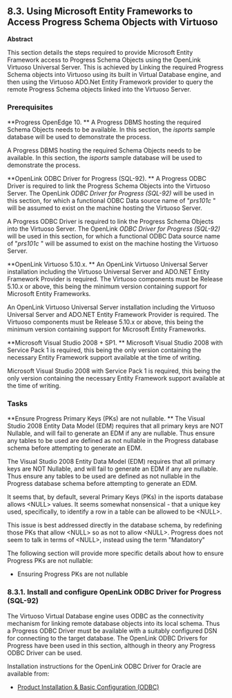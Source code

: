 <div>

<div>

<div>

<div>

## 8.3. Using Microsoft Entity Frameworks to Access Progress Schema Objects with Virtuoso

</div>

<div>

<div>

**Abstract**

This section details the steps required to provide Microsoft Entity
Framework access to Progress Schema Objects using the OpenLink Virtuoso
Universal Server. This is achieved by Linking the required Progress
Schema objects into Virtuoso using its built in Virtual Database engine,
and then using the Virtuoso ADO.Net Entity Framework provider to query
the remote Progress Schema objects linked into the Virtuoso Server.

</div>

</div>

</div>

</div>

### Prerequisites

**Progress OpenEdge 10. ** A Progress DBMS hosting the required Schema
Objects needs to be available. In this section, the
<span class="emphasis">*isports*</span> sample database will be used to
demonstrate the process.

A Progress DBMS hosting the required Schema Objects needs to be
available. In this section, the <span class="emphasis">*isports*</span>
sample database will be used to demonstrate the process.

**OpenLink ODBC Driver for Progress (SQL-92). ** A Progress ODBC Driver
is required to link the Progress Schema Objects into the Virtuoso
Server. The OpenLink <span class="emphasis">*ODBC Driver for Progress
(SQL-92)*</span> will be used in this section, for which a functional
ODBC Data source name of "<span class="emphasis">*prs101c*</span> " will
be assumed to exist on the machine hosting the Virtuoso Server.

A Progress ODBC Driver is required to link the Progress Schema Objects
into the Virtuoso Server. The OpenLink <span class="emphasis">*ODBC
Driver for Progress (SQL-92)*</span> will be used in this section, for
which a functional ODBC Data source name of
"<span class="emphasis">*prs101c*</span> " will be assumed to exist on
the machine hosting the Virtuoso Server.

**OpenLink Virtuoso 5.10.x. ** An OpenLink Virtuoso Universal Server
installation including the Virtuoso Universal Server and ADO.NET Entity
Framework Provider is required. The Virtuoso components must be Release
5.10.x or above, this being the minimum version containing support for
Microsoft Entity Frameworks.

An OpenLink Virtuoso Universal Server installation including the
Virtuoso Universal Server and ADO.NET Entity Framework Provider is
required. The Virtuoso components must be Release 5.10.x or above, this
being the minimum version containing support for Microsoft Entity
Frameworks.

**Microsoft Visual Studio 2008 + SP1. ** Microsoft Visual Studio 2008
with Service Pack 1 is required, this being the only version containing
the necessary Entity Framework support available at the time of writing.

Microsoft Visual Studio 2008 with Service Pack 1 is required, this being
the only version containing the necessary Entity Framework support
available at the time of writing.

### Tasks

**Ensure Progress Primary Keys (PKs) are not nullable. ** The Visual
Studio 2008 Entity Data Model (EDM) requires that all primary keys are
NOT Nullable, and will fail to generate an EDM if any are nullable. Thus
ensure any tables to be used are defined as not nullable in the Progress
database schema before attempting to generate an EDM.

The Visual Studio 2008 Entity Data Model (EDM) requires that all primary
keys are NOT Nullable, and will fail to generate an EDM if any are
nullable. Thus ensure any tables to be used are defined as not nullable
in the Progress database schema before attempting to generate an EDM.

It seems that, by default, several Primary Keys (PKs) in the isports
database allows \<NULL\> values. It seems somewhat nonsensical - that a
unique key used, specifically, to identify a row in a table can be
allowed to be \<NULL\>.

This issue is best addressed directly in the database schema, by
redefining those PKs that allow \<NULL\> so as not to allow \<NULL\>.
Progress does not seem to talk in terms of \<NULL\>, instead using the
term "Mandatory"

The following section will provide more specific details about how to
ensure Progress PKs are not nullable:

<div>

- Ensuring Progress PKs are not nullable

</div>

<div>

<div>

<div>

<div>

### 8.3.1. Install and configure OpenLink ODBC Driver for Progress (SQL-92)

</div>

</div>

</div>

The Virtuoso Virtual Database engine uses ODBC as the connectivity
mechanism for linking remote database objects into its local schema.
Thus a Progress ODBC Driver must be available with a suitably configured
DSN for connecting to the target database. The OpenLink ODBC Drivers for
Progress have been used in this section, although in theory any Progress
ODBC Driver can be used.

Installation instructions for the OpenLink ODBC Driver for Oracle are
available from:

<div>

- <a
  href="http://wikis.openlinksw.com/dataspace/owiki/wiki/UdaWikiWeb/InstallConfigODBC"
  class="ulink" target="_top">Product Installation &amp; Basic
  Configuration (ODBC)</a>

</div>

</div>

</div>
